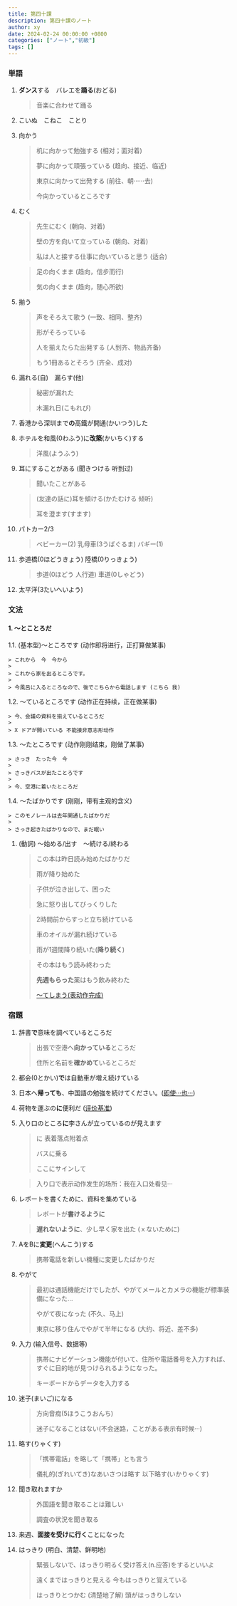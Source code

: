 ```yaml
---
title: 第四十課
description: 第四十課のノート
author: xy
date: 2024-02-24 00:00:00 +0800
categories: ["ノート","初級"]
tags: []
---
```


### 単語

1. **ダンス**する　バレエを**踊る**(おどる)

    > 音楽に合わせて踊る

1. こいぬ　こねこ　ことり

1. 向かう　
    
    > 机に向かって勉強する (相对；面对着)
    >
    > 夢に向かって頑張っている (趋向、接近、临近)
    >
    > 東京に向かって出発する (前往、朝······去)
    >
    > 今向かっているところです

1. むく
    
    > 先生にむく (朝向、对着)
    >
    > 壁の方を向いて立っている (朝向、对着)
    >
    > 私は人と接する仕事に向いていると思う (适合)
    
    > 足の向くまま (趋向，信步而行)
    >
    > 気の向くまま (趋向，随心所欲)

1. 揃う
    
    > 声をそろえて歌う (一致、相同、整齐)
    >
    > 形がそろっている
    >
    > 人を揃えたらた出発する (人到齐、物品齐备)
    >
    > もう1冊あるとそろう (齐全、成对)

1. 漏れる(自)　漏らす(他)

    > 秘密が漏れた
    >
    > 木漏れ日(こもれび)

1. 香港から深圳まで**の**高鐵が開通(かいつう)した

1. ホテルを和風(0わふう)に**改築**(かいちく)する
    
    > 洋風(ようふう)

1. 耳にすることがある (聞きつける 听到过)
    
    > 聞いたことがある

    > (友達の話に)耳を傾ける(かたむける 倾听)
    >
    > 耳を澄ます(すます)

1. パトカー2/3

    > ベビーカー(2)
    > 乳母車(3うばぐるま)
    > バギー(1)

1. 歩道橋(0ほどうきょう) 陸橋(0りっきょう)

    > 歩道(0ほどう 人行道) 車道(0しゃどう)

1. 太平洋(3たいへいよう)

### 文法

#### 1. **～とことろだ**

1.1. (基本型)～ところです (动作即将进行，正打算做某事)

    > これから　今　今から
    >
    > これから家を出るところです。
    >
    > 今風呂に入るところなので、後でこちらから電話します (こちら 我)

1.2. ～ているところです (动作正在持续，正在做某事)

    > 今、会議の資料を揃えているところだ
    >
    > X ドアが開いている 不能接非意志形动作

1.3. ～たところです (动作刚刚结束，刚做了某事)

    > さっき　たった今　今
    >
    > さっきバスが出たことろです
    >
    > 今、空港に着いたところだ

1.4. ～たばかりです (刚刚，带有主观的含义)

    > このモノレールは去年開通したばかりだ
    >
    > さっき起きたばかりなので、まだ眠い

1. (動詞) ～始める/出す　～続ける/終わる

    > この本は昨日読み始めたばかりだ
    >
    > 雨が降り始めた

    > 子供が泣き出して、困った
    >
    > 急に怒り出してびっくりした

    > 2時間前からすっと立ち続けている
    >
    > 車のオイルが漏れ続けている
    >
    > 雨が1週間降り続いた(**降り続く**)

    > その本はもう読み終わった
    >
    > **先週もらった**薬はもう飲み終わた
    >
    > [～てしまう(表动作完成)](./ch33_20231202.md)

### 宿題

1. 辞書**で**意味を調べているところだ

    > 出張で空港へ**向かっている**ところだ
    >
    > 住所と名前を**確かめて**いるところだ

1. 都会(0とかい)**で**は自動車が増え続けている

1. 日本へ**帰っても**、中国語の勉強を続けてください。([即使···也···](./ch35_20231216.md))

1. 荷物を運ぶの**に**便利だ ([评价基准](./ch36_20231223.md))

1. 入り口のところ**に**李さんが立っているのが見えます 
    
    > に 表着落点附着点
    >
    > バスに乗る 
    >
    > ここにサインして 
    
    > 入り口で表示动作发生的场所：我在入口处看见···

1. レポートを書くために、資料を集めている
    
    > レポートが**書けるように**
    
    > **遅れないように**、少し早く家を出た (ｘないために)

1. AをBに**変更**(へんこう)する
    
    > 携帯電話を新しい機種に変更したばかりだ

1. やがて

    > 最初は通話機能だけでしたが、やがてメールとカメラの機能が標準装備になった…
    >
    > やがて夜になった (不久、马上)
    >
    > 東京に移り住んでやがて半年になる (大约、将近、差不多)

1. 入力 (输入信号、数据等)

    > 携帯にナビゲーション機能が付いて、住所や電話番号を入力すれば、すぐに目的地が見つけられるようになった。
    >
    > キーボードからデータを入力する

1. 迷子(まいご)になる

    > 方向音痴(5ほうこうおんち)
    >
    > 迷子になることはない(不会迷路，ことがある表示有时候···)

1. 略す(りゃくす)

    > 「携帯電話」を略して「携帯」とも言う
    >
    > 儀礼的(ぎれいてき)なあいさつは略す
    > 以下略す(いかりゃくす)

1. 聞き取れますか

    > 外国語を聞き取ることは難しい
    >
    > 調査の状況を聞き取る

1. 来週、**面接を受けに行く**ことになった

1. はっきり (明白、清楚、鲜明地)

    > 緊張しないで、はっきり明るく受け答え(n.应答)をするといいよ
    >
    > 遠くまではっきりと見える
    > 今もはっきりと覚えている
    >
    > はっきりとつかむ (清楚地了解)
    > 頭がはっきりしない
